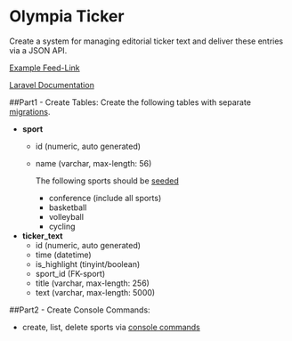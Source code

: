 # Olympia Ticker

Create a system for managing editorial ticker text and deliver these entries via a JSON API.

[Example Feed-Link](http://liveticker.laola1.at/olympia/json/tickertxt_all.json)

[Laravel Documentation](https://laravel.com/docs/5.4)

##Part1 - Create Tables:
Create the following tables with separate [migrations](https://laravel.com/docs/5.4/migrations).
- **sport**
    - id (numeric, auto generated)
    - name (varchar, max-length: 56)

        The following sports should be [seeded](https://laravel.com/docs/5.4/seeding)
        - conference (include all sports)
        - basketball
        - volleyball
        - cycling
- **ticker_text**
    - id (numeric, auto generated)
    - time (datetime)
    - is_highlight (tinyint/boolean)
    - sport_id (FK-sport)
    - title (varchar, max-length: 256)
    - text (varchar, max-length: 5000)

##Part2 - Create Console Commands:
- create, list, delete sports via [console commands](https://laravel.com/docs/5.4/artisan)

